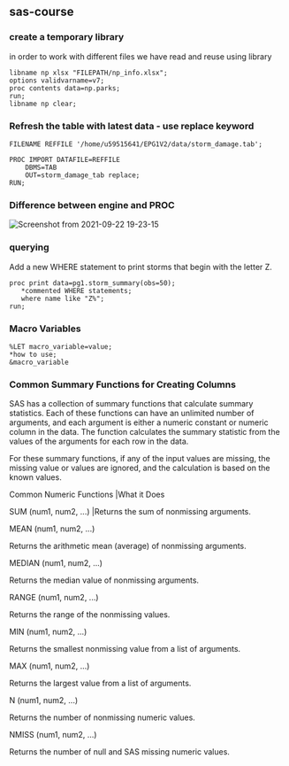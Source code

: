 ## sas-course

### create a temporary library 

in order to work with different files we have read and reuse using library
```SAS
libname np xlsx "FILEPATH/np_info.xlsx";
options validvarname=v7;
proc contents data=np.parks;
run;
libname np clear;
```
### Refresh the table with latest data - use replace keyword
```SAS
FILENAME REFFILE '/home/u59515641/EPG1V2/data/storm_damage.tab';

PROC IMPORT DATAFILE=REFFILE
	DBMS=TAB
	OUT=storm_damage_tab replace;
RUN;
```
### Difference between engine and PROC 
![Screenshot from 2021-09-22 19-23-15](https://user-images.githubusercontent.com/33058608/134356915-ff9c89c7-3982-4ae7-83e2-7d2fbb036c05.png)

### querying 
Add a new WHERE statement to print storms that begin with the letter Z. 

```SAS
proc print data=pg1.storm_summary(obs=50);
   *commented WHERE statements;
   where name like "Z%";
run;
```
### Macro Variables 

```SAS
%LET macro_variable=value;
*how to use;
&macro_variable
```

### Common Summary Functions for Creating Columns
SAS has a collection of summary functions that calculate summary statistics. Each of these functions can have an unlimited number of arguments, and each argument is either a numeric constant or numeric column in the data. The function calculates the summary statistic from the values of the arguments for each row in the data.  

For these summary functions, if any of the input values are missing, the missing value or values are ignored, and the calculation is based on the known values.

Common Numeric Functions |What it Does

SUM (num1, num2, ...)    |Returns the sum of nonmissing arguments.

MEAN (num1, num2, ...)

Returns the arithmetic mean (average) of nonmissing arguments.

MEDIAN (num1, num2, ...)

Returns the median value of nonmissing arguments.

RANGE (num1, num2, ...)

Returns the range of the nonmissing values.

MIN (num1, num2, ...)

Returns the smallest nonmissing value from a list of arguments.

MAX (num1, num2, ...)

Returns the largest value from a list of arguments.

N (num1, num2, ...)

Returns the number of nonmissing numeric values.

NMISS (num1, num2, ...)

Returns the number of null and SAS missing numeric values. 
